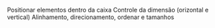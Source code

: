 Positionar elementos dentro da caixa
Controle da dimensão (orizontal e vertical)
Alinhamento, direcionamento, ordenar e tamanhos